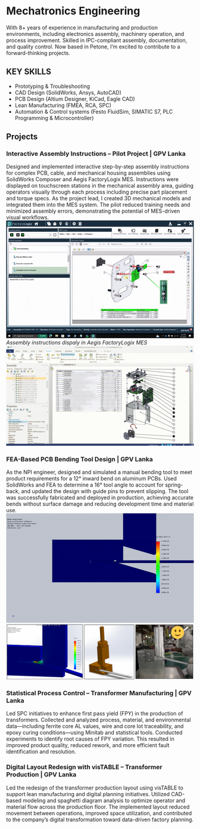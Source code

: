 # Mechatronics Engineering
With 8+ years of experience in manufacturing and production environments, including electronics assembly, machinery operation, and process improvement. Skilled in IPC-compliant assembly, documentation, and quality control. Now based in Petone, I’m excited to contribute to a forward-thinking projects.

## KEY SKILLS 
- Prototyping & Troubleshooting
- CAD Design (SolidWorks, Ansys, AutoCAD)
- PCB Design (Altium Designer, KiCad, Eagle CAD)
- Lean Manufacturing (FMEA, RCA, SPC)
- Automation & Control systems (Festo FluidSim, SIMATIC S7, PLC Programming & Microcontroller)

## Projects
### Interactive Assembly Instructions – Pilot Project | GPV Lanka
Designed and implemented interactive step-by-step assembly instructions for complex PCB, cable, and mechanical housing assemblies using SolidWorks Composer and Aegis FactoryLogix MES. Instructions were displayed on touchscreen stations in the mechanical assembly area, guiding operators visually through each process including precise part placement and torque specs. As the project lead, I created 3D mechanical models and integrated them into the MES system. The pilot reduced training needs and minimized assembly errors, demonstrating the potential of MES-driven visual workflows.
![MCAD_gif](Assets/img/MCAD/MCAD_gif.gif)
*Assembly instructions dispaly in Aegis FactoryLogix MES*
![Exploded_BOM_view](Assets/img/MCAD/Expolded_BOM_view.png)

### FEA-Based PCB Bending Tool Design | GPV Lanka
As the NPI engineer, designed and simulated a manual bending tool to meet product requirements for a 12° inward bend on aluminum PCBs. Used SolidWorks and FEA to determine a 16° tool angle to account for spring-back, and updated the design with guide pins to prevent slipping. The tool was successfully fabricated and deployed in production, achieving accurate bends without surface damage and reducing development time and material use.
![tool_gif](Assets/img/Aluminium_PCB_bending_sim/Sim_gif.gif)
![tool_design](Assets/img/Aluminium_PCB_bending_sim/FEA_tool.png)

### Statistical Process Control – Transformer Manufacturing | GPV Lanka
Led SPC initiatives to enhance first pass yield (FPY) in the production of transformers. Collected and analyzed process, material, and environmental data—including ferrite core AL values, wire and core lot traceability, and epoxy curing conditions—using Minitab and statistical tools. Conducted experiments to identify root causes of FPY variation. This resulted in improved product quality, reduced rework, and more efficient fault identification and resolution.

### Digital Layout Redesign with visTABLE – Transformer Production | GPV Lanka
Led the redesign of the transformer production layout using visTABLE to support lean manufacturing and digital planning initiatives. Utilized CAD-based modeling and spaghetti diagram analysis to optimize operator and material flow across the production floor. The implemented layout reduced movement between operations, improved space utilization, and contributed to the company’s digital transformation toward data-driven factory planning.
